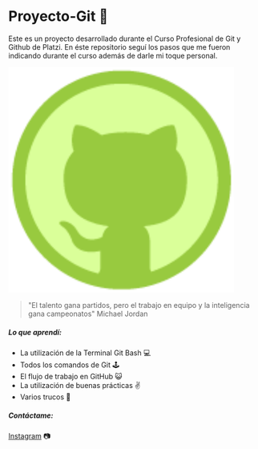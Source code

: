 # Proyecto-Git 🎈
Este es un proyecto desarrollado durante el Curso Profesional de Git y Github de Platzi. En éste repositorio seguí los pasos que me fueron indicando durante el curso además de darle mi toque personal.

<img src="/img/Giticon.webp" alt="Git y Github" style="width: 450px;">

> "El talento gana partidos, pero el trabajo en equipo y la inteligencia gana campeonatos" Michael Jordan

##### Lo que aprendí:
* La utilización de la Terminal Git Bash 💻
* Todos los comandos de Git 🕹️
* El flujo de trabajo en GitHub 😺
* La utilización de buenas prácticas ✌️
* Varios trucos 💪

##### Contáctame:
[Instagram](https://www.instagram.com/gabriel.diaz_arg/?hl=es-la) 📷